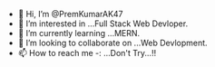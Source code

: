 - 👋 Hi, I’m @PremKumarAK47
- 👀 I’m interested in ...Full Stack Web Devloper.
- 🌱 I’m currently learning ...MERN.
- 💞️ I’m looking to collaborate on ...Web Devlopment.
- 📫 How to reach me -: ...Don't Try...!!

<!---
PremKumarAK47/PremKumarAK47 is a ✨ special ✨ repository because its `README.md` (this file) appears on your GitHub profile.
You can click the Preview link to take a look at your changes.
--->
